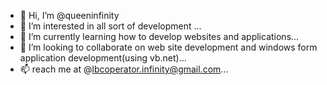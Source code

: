 - 👋 Hi, I’m @queeninfinity
- 👀 I’m interested in all sort of development ...
- 🌱 I’m currently learning how to develop websites and applications...
- 💞️ I’m looking to collaborate on web site development and windows form application development(using vb.net)...
- 📫 reach me at  @lbcoperator.infinity@gmail.com...

<!---
queeninfinity/queeninfinity is a ✨ special ✨ repository because its `README.md` (this file) appears on your GitHub profile.
You can click the Preview link to take a look at your changes.
--->
